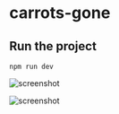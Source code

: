 # carrots-gone

## Run the project

```
npm run dev
```

![screenshot](https://images2.imgbox.com/ba/ae/R5TKXBII_o.png)

![screenshot](https://images2.imgbox.com/c5/6f/PgkDYWdC_o.png)
